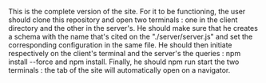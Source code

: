This is the complete version of the site. For it to be functioning, the user should clone this repository and open two terminals : one in the client directory and 
the other in the server's. He should make sure that he creates a schema with the name that's cited on the "./server/server.js" and set the corresponding configuration
in the same file. He should then initiate respectively on the client's terminal and the server's the queries : npm install --force and npm install. 
Finally, he should npm run start the two terminals : the tab of the site will automatically open on a navigator.
